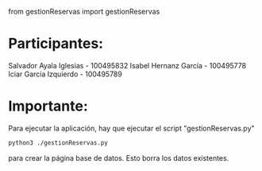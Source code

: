 from gestionReservas import gestionReservas

# Participantes:
Salvador Ayala Iglesias - 100495832
Isabel Hernanz García - 100495778
Iciar Garcia Izquierdo - 100495789

# Importante:
Para ejecutar la aplicación, hay que ejecutar el script "gestionReservas.py"
```bash
python3 ./gestionReservas.py
```
para crear la página base de datos. Esto borra los datos existentes.

